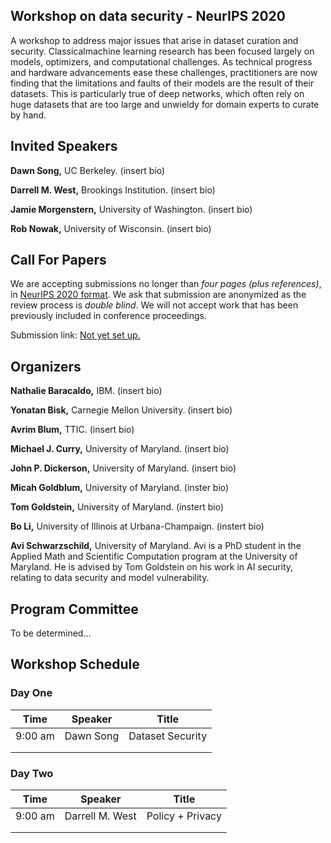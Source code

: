 ## Workshop on data security - NeurIPS 2020

A workshop to address major issues that arise in dataset curation and security. Classicalmachine learning research has been focused largely on models,  optimizers,  and computational challenges. As technical progress and hardware advancements ease these challenges, practitioners are now finding that the limitations and faults of their models are the result of their datasets. This is particularly true of deep networks, which often rely on huge datasets that are too large and unwieldy for domain experts to curate by hand.

## Invited Speakers
**Dawn Song,** UC Berkeley. (insert bio)

**Darrell M. West,** Brookings Institution. (insert bio)

**Jamie Morgenstern,** University of Washington. (insert bio)

**Rob Nowak,** University of Wisconsin. (insert bio)

## Call For Papers
We are accepting submissions no longer than _four pages (plus references)_, in [NeurIPS 2020 format](https://neurips.cc/Conferences/2020/PaperInformation/StyleFiles). We ask that submission are anonymized as the review process is _double blind_. We will not accept work that has been previously included in conference proceedings.

Submission link: [Not yet set up.](https://youtu.be/eo5Wr0Ndd68?t=42)

## Organizers
**Nathalie Baracaldo,** IBM. (insert bio)

**Yonatan Bisk,** Carnegie Mellon University. (insert bio)

**Avrim Blum,** TTIC. (insert bio)

**Michael J. Curry,** University of Maryland. (insert bio)

**John P. Dickerson,** University of Maryland. (insert bio)

**Micah Goldblum,** University of Maryland. (inster bio)

**Tom Goldstein,** University of Maryland. (instert bio)

**Bo Li,** University of Illinois at Urbana-Champaign. (instert bio)

**Avi Schwarzschild,** University of Maryland. Avi is a PhD student in the Applied Math and Scientific Computation program at the University of Maryland. He is advised by Tom Goldstein on his work in AI security, relating to data security and model vulnerability.


## Program Committee
To be determined...

## Workshop Schedule
### Day One 

| Time    	| Speaker   	| Title            	|
|---------	|-----------	|------------------	|
| 9:00 am 	| Dawn Song 	| Dataset Security 	|
|         	|           	|                  	|
|         	|           	|                  	|

### Day Two 

| Time    	| Speaker   	    | Title            	|
|---------	|---------------	|------------------	|
| 9:00 am 	| Darrell M. West	| Policy + Privacy	|
|         	|           	    |                  	|
|         	|           	    |                  	|
